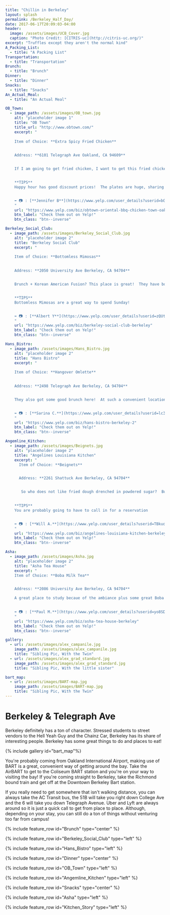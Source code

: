 ```yaml
---
title: "Chillin in Berkeley"
layout: splash
permalink: /Berkeley_Half_Day/
date: 2017-06-17T20:09:03-04:00
header:
  image: /assets/images/UCB_Cover.jpg
  caption: "Photo Credit: [CITRIS-uc](http://citris-uc.org/)"
excerpt: "Truffles except they aren't the normal kind"
A_Packing_List: 
  - title: "A Packing List"
Transportation: 
  - title: "Transportation"
Brunch: 
  - title: "Brunch"
Dinner: 
  - title: "Dinner"
Snacks: 
  - title: "Snacks"
An_Actual_Meal: 
  - title: "An Actual Meal"

OB_Town:
  - image_path: /assets/images/OB_town.jpg
    alt: "placeholder image 1"
    title: "OB Town"
    title_url: "http://www.obtown.com/"
    excerpt: "
    
    Item of Choice: **Extra Spicy Fried Chicken**
    

    Address: **6101 Telegraph Ave Oakland, CA 94609**


    If I am going to get fried chicken, I want to get this fried chicken.  Fried chicken hits the spot plus OB Town has a ton of great flavors to choose from!  This place is great for small parties and to share food.  The plates are huge but you will definitely feel full from eating the entire plate!  If you want other foods to try, the Dduk Bok Ki, Cheese Corn, and the Seafood Pancake go well with the chicken!


    **TIPS**
    Happy hour has good discount prices!  The plates are huge, sharing a plate is advised.  Get half one flavor and half the other!  More flavors for the same price.  


    ⬅ 📷 : [**Jennifer B**](https://www.yelp.com/user_details?userid=bGOSKOWv1eqPmDkZpKlGrQ). 
    " 
    url: "https://www.yelp.com/biz/obtown-oriental-bbq-chicken-town-oakland"
    btn_label: "Check them out on Yelp!"
    btn_class: "btn--inverse"

Berkeley_Social_Club:
  - image_path: /assets/images/Berkeley_Social_Club.jpg
    alt: "placeholder image 2"
    title: "Berkeley Social Club"
    excerpt: "
    
    Item of Choice: **Bottomless Mimosas**
    

    Address: **2050 University Ave Berkeley, CA 94704**


    Brunch + Korean American Fusion? This place is great!  They have both traditional breakfast plus other dishes that are perfect for brunch.  They have some really on point plating plus the flavors are wonderful.


    **TIPS**
    Bottomless Mimosas are a great way to spend Sunday!


    ⬅ 📷 : [**Albert Y**](https://www.yelp.com/user_details?userid=zQUtLeUeky50W6od63OXSQ). 
    " 
    url: "https://www.yelp.com/biz/berkeley-social-club-berkeley"
    btn_label: "Check them out on Yelp!"
    btn_class: "btn--inverse"

Hans_Bistro:
  - image_path: /assets/images/Hans_Bistro.jpg
    alt: "placeholder image 2"
    title: "Hans Bistro"
    excerpt: "
    
    Item of Choice: **Hangover Omlette**
    

    Address: **2498 Telegraph Ave Berkeley, CA 94704**


    They also got some good brunch here!  At such a convenient location near campus, this is a perfect place after a long night of drinking.  In particular, their hashbrowns have a great balance of crunchy!  I have definitely had their hangover omlette more times than I should've!


    ⬅ 📷 : [**Sarina C.**](https://www.yelp.com/user_details?userid=lc3jIhRzvndIL7CvPlpvBw). 
    " 
    url: "https://www.yelp.com/biz/hans-bistro-berkeley-2"
    btn_label: "Check them out on Yelp!"
    btn_class: "btn--inverse"

Angemline_Kitchen:
  - image_path: /assets/images/Beignets.jpg
    alt: "placeholder image 2"
    title: "Angelines Louisiana Kitchen"
    excerpt: "
      Item of Choice: **Beignets**


      Address: **2261 Shattuck Ave Berkeley, CA 94704**


       So who does not like fried dough drenched in powdered sugar?  But besides the Beignets, there is some great Cajun food here!  I also really like the Shrimp Creole.  The lighting is great at night and a good place for dates. 
    

    **TIPS**
    You are probably going to have to call in for a reservation


    ⬅ 📷 : [**Will A.**](https://www.yelp.com/user_details?userid=TBkuqWSr8GXg-8PCdwTwAQ)
    " 
    url: "https://www.yelp.com/biz/angelines-louisiana-kitchen-berkeley?osq=dinner"
    btn_label: "Check them out on Yelp!"
    btn_class: "btn--inverse"

Asha:
  - image_path: /assets/images/Asha.jpg
    alt: "placeholder image 2"
    title: "Asha Tea House"
    excerpt: "
    Item of Choice: **Boba Milk Tea**


    Address: **2086 University Ave Berkeley, CA 94704**

    A great place to study becaue of the ambiance plus some great Boba!  Asha is a very modern looking tea house and serves some quality boba milk tea.  A ton of students come by to get in their studying and this is the place to get your boba when you're in Downtown.
    

    ⬅ 📷 : [**Paul M.**](https://www.yelp.com/user_details?userid=yo8SDbuTbZ0a71iNOatoYg)
    " 
    url: "https://www.yelp.com/biz/asha-tea-house-berkeley"
    btn_label: "Check them out on Yelp!"
    btn_class: "btn--inverse"

gallery:
  - url: /assets/images/alex_campanile.jpg
    image_path: /assets/images/alex_campanile.jpg
    title: "Sibling Pic, With the Twin"
  - url: /assets/images/alex_grad_standard.jpg
    image_path: /assets/images/alex_grad_standard.jpg
    title: "Sibling Pic, With the little sister"

bart_map:
  - url: /assets/images/BART-map.jpg
    image_path: /assets/images/BART-map.jpg
    title: "Sibling Pic, With the Twin" 
---
```


# Berkeley & Telegraph Ave

Berkeley definitely has a ton of character.  Stressed students to street vendors to the Hell Yeah Guy and the Chainz Car, Berkeley has its share of interesting people.  Berkeley has some great things to do and places to eat!

  {% include gallery id="bart_map"%}

You're probably coming from Oakland International Airport, making use of BART is a great, convenient way of getting around the bay.  Take the AirBART to get to the Coliseum BART station and you're on your way to visiting the bay!  If you're coming straight to Berkeley, take the Richmond bound train and get off at the Downtown Berkeley Bart station.


If you really need to get somewhere that isn't walking distance, you can always take the AC Transit bus, the 51B will take you right down College Ave and the 6 will take you down Telegraph Avenue.  Uber and Lyft are always around so it is just a quick call to get from place to place. Although, depending on your stay, you can still do a ton of things without venturing too far from campus!



{% include feature_row id="Brunch" type="center" %}

{% include feature_row id="Berkeley_Social_Club" type="left" %}

{% include feature_row id="Hans_Bistro" type="left" %}

{% include feature_row id="Dinner" type="center" %}

{% include feature_row id="OB_Town" type="left" %}

{% include feature_row id="Angemline_Kitchen" type="left" %}

{% include feature_row id="Snacks" type="center" %}

{% include feature_row id="Asha" type="left" %}

{% include feature_row id="Kitchen_Story" type="left" %}